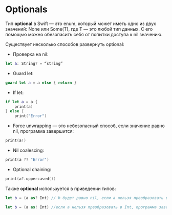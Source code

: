 # Optionals



Тип **optional** в Swift — это enum, который может иметь одно из двух значений: None или Some(T), где T — это любой тип данных. С его помощью можно обезопасить себя от попытки доступа к nil значению.

Существует несколько способов развернуть optional:

* Проверка на nil:

```swift
let a: String? = “string”
```

* Guard let:

```swift
guard let a = a else { return }
```

* If let:

```swift
if let a = a {
    print(a)
} else {
    print("Error")
```

* Force unwrapping — это небезопасный способ, если значение равно nil, программа завершится:

```swift
print(a!)
```

* Nil coalescing:

```swift
print(a ?? "Error")
```

* Optional chaining:

```swift
print(a?.uppercased())
```

Также **optional** используется в приведении типов:

```swift
let b = (a as? Int) // b будет равно nil, если a нельзя преобразовать в Int
```

```swift
let b = (a as! Int) //если а нельзя преобразовать в Int, программа завершится
```
